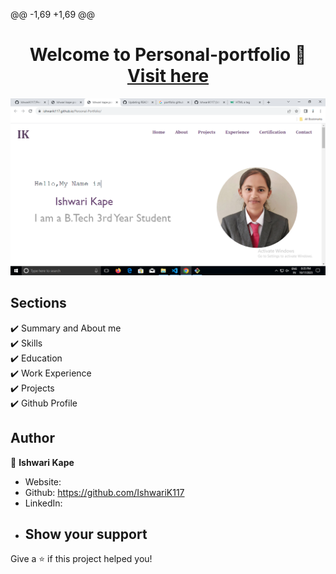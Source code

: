 @@ -1,69 +1,69 @@
<h1 align="center">Welcome to Personal-portfolio 👋
<a href="https://ishwarik117.github.io/Personal-Portfolio/">Visit here</a>


</h1
  
  ><p align="center">
  <kbd>
    <img src=" https://github.com/IshwariK117/Personal-Portfolio/blob/master/Screenshot%20(4).png"></img>
  </kbd>
</p>

## Sections
✔️ Summary and About me\
✔️ Skills\
✔️ Education\
✔️ Work Experience\
✔️ Projects\
✔️ Github Profile

## Author
👤 **Ishwari Kape**
- Website:
- Github: https://github.com/IshwariK117
- LinkedIn:
- ## Show your support
Give a ⭐️ if this project helped you!
